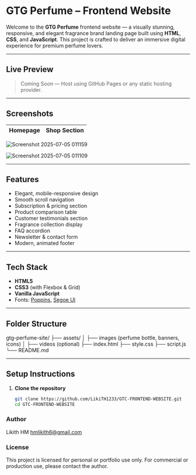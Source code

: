 #  GTG Perfume – Frontend Website

Welcome to the **GTG Perfume** frontend website — a visually stunning, responsive, and elegant fragrance brand landing page built using **HTML**, **CSS**, and **JavaScript**. This project is crafted to deliver an immersive digital experience for premium perfume lovers.

---

##  Live Preview

> Coming Soon — Host using GitHub Pages or any static hosting provider.

---

##  Screenshots

| Homepage | Shop Section |
|----------|--------------|

![Screenshot 2025-07-05 011159](https://github.com/user-attachments/assets/ac3ccde0-62dd-4363-ae6e-1fcd2b8a026e)

![Screenshot 2025-07-05 011109](https://github.com/user-attachments/assets/806955b9-9841-438a-999c-54fd3c97c80d)

---

##  Features

-  Elegant, mobile-responsive design
-  Smooth scroll navigation
-  Subscription & pricing section
-  Product comparison table
-  Customer testimonials section
-  Fragrance collection display
-  FAQ accordion
-  Newsletter & contact form
-  Modern, animated footer

---

##  Tech Stack

- **HTML5**
- **CSS3** (with Flexbox & Grid)
- **Vanilla JavaScript**
- Fonts: [Poppins](https://fonts.google.com/specimen/Poppins), [Segoe UI](https://learn.microsoft.com/en-us/typography/font-list/segoe-ui)

---

##  Folder Structure
gtg-perfume-site/
├── assets/
│ ├── images (perfume bottle, banners, icons)
│ ├── videos (optional)
├── index.html
├── style.css
├── script.js
└── README.md


---

##  Setup Instructions

1. **Clone the repository**  
   ```bash
   git clone https://github.com/LikiTH1233/GTC-FRONTEND-WEBSITE.git
   cd GTC-FRONTEND-WEBSITE
### Author
Likith HM
hmlikith6@gmail.com

### License
This project is licensed for personal or portfolio use only.
For commercial or production use, please contact the author.

